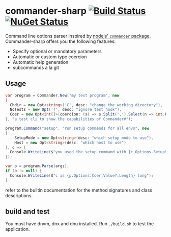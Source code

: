 # commander-sharp [![Build Status](https://travis-ci.org/itajaja/commander-sharp.svg?branch=master)](https://travis-ci.org/itajaja/commander-sharp) [![NuGet Status](http://img.shields.io/nuget/v/commander-sharp.svg)](https://www.nuget.org/packages/commander-sharp)

Command line options parser inspired by [nodejs' `commander` package](https://www.npmjs.com/package/commander). Commander-sharp offers you the following features:

- Specify optional or mandatory parameters
- Automatic or custom type coercion
- Automatic help generation
- subcommands à la git

## Usage

````cs
var program = Commander.New("my test program", new
{
  Chdir = new Opt<string>('C', desc: "change the working directory"),
  NoTests = new Opt('T', desc: "ignore test hook"),
  Coer = new Opt<int[]>(coercion: (s) => s.Split(',').Select(n => int.Parse(n)).ToArray())
}, "a test cli to show the capabilities of Commander#");

program.Command("setup", "run setup commands for all envs", new
{
    SetupMode = new Opt<string>(desc: "which setup mode to use"),
    Host = new Opt<string>(desc: "which host to use")
}, c => {
  Console.WriteLine($"you used the setup command with {c.Options.SetupMode.Value} and {c.Options.Host.Value}");
});

var p = program.Parse(args);
if (p != null) {
  Console.WriteLine($"c is {p.Options.Coer.Value?.Length} long");
}
````

refer to the builtin documentation for the method signatures and class descriptions.

## build and test

You must have dnvm, dnx and dnu installed. Run `./build.sh` to test the application.

